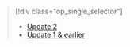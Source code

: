 > [!div class="op_single_selector"]
> 
> * [Update 2](../articles/storsimple/storsimple-manage-jobs-u2.md)
> * [Update 1 & earlier](../articles/storsimple/storsimple-manage-jobs.md)
> 
> 

